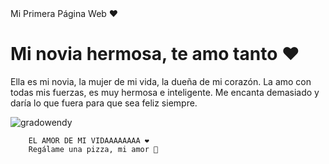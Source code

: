 <!DOCTYPE html>
<html lang="es-ES">
<head>
    <meta charset="UTF-8">
    <meta name="viewport" content="width=device-width, initial-scale=1.0">
    Mi Primera Página Web ❤️
    <link rel="stylesheet" href="style.css">
</head>
<body>
    <div class="contenedor">
        <h1>Mi novia hermosa, te amo tanto ❤️</h1>
        <p>
            Ella es mi novia, la mujer de mi vida, la dueña de mi corazón.  
            La amo con todas mis fuerzas, es muy hermosa e inteligente.  
            Me encanta demasiado y daría lo que fuera para que sea feliz siempre.
        </p>
        
![gradowendy](https://github.com/user-attachments/assets/b208f8a2-ea43-4fd2-bad5-7870b042c843)

        EL AMOR DE MI VIDAAAAAAAA ❤️
        Regálame una pizza, mi amor 🍕


